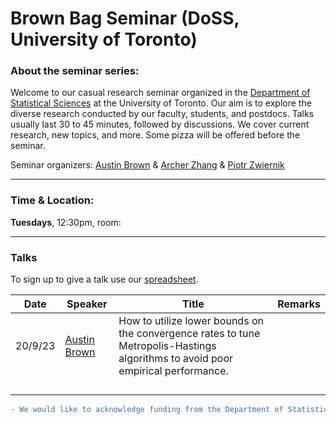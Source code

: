 # Brown Bag Seminar (DoSS, University of Toronto)


### About the seminar series:

Welcome to our casual research seminar organized in the [Department of Statistical Sciences](https://www.statistics.utoronto.ca) at the University of Toronto. Our aim is to explore the diverse research conducted by our faculty, students, and postdocs. Talks usually last 30 to 45 minutes, followed by discussions. We cover current research, new topics, and more. Some pizza will be offered before the seminar. 

Seminar organizers: [Austin Brown](https://austindavidbrown.github.io) & [Archer Zhang](https://gozhang.github.io) & [Piotr Zwiernik](https://pzwiernik.github.io/) 

***


### Time & Location:

**Tuesdays**, 12:30pm, room: 

***

### Talks

To sign up to give a talk use our [spreadsheet](https://docs.google.com/spreadsheets/d/1jehHvf0QCG2Udc-gZsMIl6pLYsxyoAYFPcnJWDQhCUY/edit#gid=0).

| Date | Speaker | Title | Remarks |
|-|-|-|-|
|20/9/23 |[Austin Brown](https://austindavidbrown.github.io) | How to utilize lower bounds on the convergence rates to tune Metropolis-Hastings algorithms to avoid poor empirical performance. | |
| | | | |
| | | | |
| | | | |
| | | | |




```diff
- We would like to acknowledge funding from the Department of Statistical Sciences. 
```
